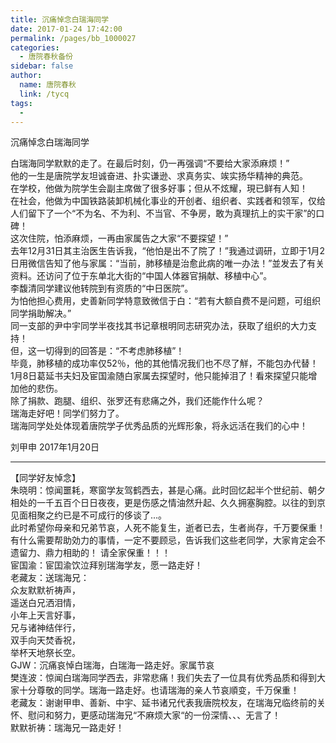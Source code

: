 ```yaml
---
title: 沉痛悼念白瑞海同学
date: 2017-01-24 17:42:00
permalink: /pages/bb_1000027
categories: 
  - 唐院春秋备份
sidebar: false
author: 
  name: 唐院春秋
  link: /tycq
tags: 
  - 
---
```


沉痛悼念白瑞海同学

白瑞海同学默默的走了。在最后时刻，仍一再强调“不要给大家添麻烦！”  
他的一生是唐院学友坦诚奋进、扑实谦逊、求真务实、竢实扬华精神的典范。  
在学校，他做为院学生会副主席做了很多好事；但从不炫耀，現已鲜有人知！  
在社会，他做为中国铁路装卸机械化事业的开创者、组织者、实践者和领军，仅给人们留下了一个“不为名、不为利、不当官、不争房，敢为真理抗上的实干家”的口碑！  
这次住院，怕添麻烦，一再由家属告之大家“不要探望！”  
去年12月31日其主治医生告诉我，“他怕是出不了院了！”我通过调研，立即于1月2日用微信告知了他与家属：“当前，肺移植是治愈此病的唯一办法！”並发去了有关资料。还访问了位于东单北大街的“中国人体器官捐献、移植中心”。  
李馥清同学建议他转院到有资质的“中日医院”。  
为怕他担心费用，史善新同学特意致微信于白：“若有大额自费不是问题，可组织同学捐助解决。”  
同一支部的尹中宇同学半夜找其书记章根明同志研究办法，获取了组织的大力支持！  
但，这一切得到的回答是：“不考虑肺移植”！  
毕竟，肺移植的成功率仅52％，他的其他情况我们也不尽了觧，不能包办代替！  
1月8日葛延书夫妇及宦国渝随白家属去探望时，他只能掉泪了！看來探望只能增加他的悲伤。  
除了捐款、跑腿、组织、张罗还有悲痛之外，我们还能作什么呢？  
瑞海走好吧！同学们努力了。  
瑞海同学处处体现着唐院学子优秀品质的光辉形象，将永远活在我们的心中！  
  
刘甲申 2017年1月20日  

* * *

  
【同学好友悼念】  
朱晓明：惊闻噩耗，寒窗学友驾鹤西去，甚是心痛。此时回忆起半个世纪前、朝夕相处的一千五百个日日夜夜，更是伤感之情油然升起、久久拥塞胸腔。以往的到京见面相聚之约已是不可成行的侈谈了...。  
此时希望你母亲和兄弟节哀，人死不能复生，逝者已去，生者尚存，千万要保重！  
有什么需要帮助効力的事情，一定不要顾忌，告诉我们这些老同学，大家肯定会不遗留力、鼎力相助的！ 请全家保重！！！  
宦国渝：宦囯渝饮泣拜别瑞海学友，愿一路走好！  
老藏友：送瑞海兄：  
众友默默祈祷声，  
遥送白兄洒泪情，  
小年上天言好事，  
兄与诸神结伴行，  
双手向天焚香祝，  
举杯天地祭长空。  
GJW：沉痛哀悼白瑞海，白瑞海一路走好。家属节哀  
樊连波：惊闻白瑞海同学西去，非常悲痛！我们失去了一位具有优秀品质和得到大家十分尊敬的同学。瑞海一路走好。也请瑞海的亲人节哀順变，千万保重！  
老藏友：谢谢甲申、善新、中宇、延书诸兄代表我唐院校友，在瑞海兄临终前的关怀、慰问和努力，更感动瑞海兄“不麻烦大家“的一份深情、、、无言了！  
默默祈祷：瑞海兄一路走好！